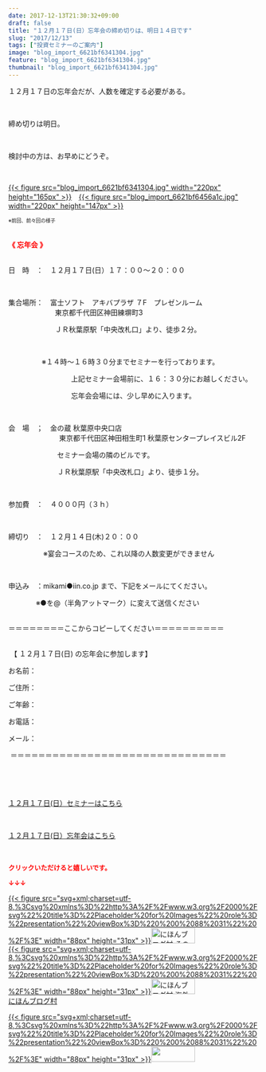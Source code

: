 ```yaml
---
date: 2017-12-13T21:30:32+09:00
draft: false
title: "１２月１７日(日）忘年会の締め切りは、明日１４日です"
slug: "2017/12/13"
tags: ["投資セミナーのご案内"]
image: "blog_import_6621bf6341304.jpg"
feature: "blog_import_6621bf6341304.jpg"
thumbnail: "blog_import_6621bf6341304.jpg"
---
```

<p>１２月１７日の忘年会だが、人数を確定する必要がある。</p><p> </p><p>締め切りは明日。</p><p> </p><p>検討中の方は、お早めにどうぞ。</p><p> </p><p><a href="blog_import_6621bf6341304.jpg">{{< figure src="blog_import_6621bf6341304.jpg" width="220px" height="165px" >}}</a>　<a href="blog_import_6621bf6456a1c.jpg">{{< figure src="blog_import_6621bf6456a1c.jpg" width="220px" height="147px" >}}</a></p><p><span style="font-size: 0.7em;">※前回、前々回の様子</span></p><p><br/><span style="font-weight: bold;"><span style="color: rgb(255, 0, 0);">《 忘年会 》</span></span><br/> </p><p>日　時　：　１２月１７日(日）１７：００～２０：００</p><p> </p><p>集合場所：　富士ソフト　アキバプラザ ７F　プレゼンルーム<br/>　　　　　      東京都千代田区神田練塀町3</p><p>　　　　　      ＪＲ秋葉原駅「中央改札口」より、徒歩２分。</p><p> </p><p>                 ※１４時～１６時３０分までセミナーを行っております。</p><p>　　　　　　　　　上記セミナー会場前に、１６：３０分にお越しください。</p><p>　　　　　　　　　忘年会会場には、少し早めに入ります。</p><p> </p><p>会　場　；　金の蔵 秋葉原中央口店　　　　　<br/> 　　　　　　　東京都千代田区神田相生町1 秋葉原センタープレイスビル2F</p><p>　　　　　　　セミナー会場の隣のビルです。</p><p>　　　　　　　ＪＲ秋葉原駅「中央改札口」より、徒歩１分。</p><p> </p><p>参加費　：　４０００円（３ｈ）</p><p> </p><p>締切り　：　１２月１４日(木)２０：００　</p><p>　　　　　※宴会コースのため、これ以降の人数変更ができません　</p><p> </p><p>申込み　：mikami●iin.co.jp まで、下記をメールにてください。</p><p>              ※●を@（半角アットマーク）に変えて送信ください<br/> </p><p>＝＝＝＝＝＝＝＝ここからコピーしてください＝＝＝＝＝＝＝＝＝＝</p><p><br/> 【 １２月１７日(日) の忘年会に参加します】</p><p>お名前：</p><p>ご住所：</p><p>ご年齢：</p><p>お電話：</p><p>メール：</p><p> ＝＝＝＝＝＝＝＝＝＝＝＝＝＝＝＝＝＝＝＝＝＝＝＝＝＝＝＝＝＝＝</p><p> </p><p> </p><p><a href="17_ek" target="_blank">１２月１７日(日）セミナーはこちら</a></p><p> </p><p><a href="https://ameblo.jp/baliclub/entry-12334043182.html" target="_blank">１２月１７日(日）忘年会はこちら</a></p><p> </p><p><font color="#ff0000" size="2"><strong>クリックいただけると嬉しいです。</strong></font></p><p><font color="#ff0000" size="2"><strong>↓↓↓</strong></font></p><p><a href="ranking.html?p_cid=01260127" id="&amp;blogmura_banner" target="_blank">{{< figure src="svg+xml;charset=utf-8,%3Csvg%20xmlns%3D%22http%3A%2F%2Fwww.w3.org%2F2000%2Fsvg%22%20title%3D%22Placeholder%20for%20Images%22%20role%3D%22presentation%22%20viewBox%3D%220%200%2088%2031%22%20%2F%3E" width="88px" height="31px" >}}<noscript><img alt="にほんブログ村 その他生活ブログ 不動産投資へ" border="0" height="31" src="https://img-proxy.blog-video.jp/images?url=http%3A%2F%2Flife.blogmura.com%2Fhudousantoushi%2Fimg%2Fhudousantoushi88_31.gif" width="88"></noscript></a><br/><a href="ranking.html?p_cid=01260127" target="_blank">{{< figure src="svg+xml;charset=utf-8,%3Csvg%20xmlns%3D%22http%3A%2F%2Fwww.w3.org%2F2000%2Fsvg%22%20title%3D%22Placeholder%20for%20Images%22%20role%3D%22presentation%22%20viewBox%3D%220%200%2088%2031%22%20%2F%3E" width="88px" height="31px" >}}<noscript><img alt="にほんブログ村 海外生活ブログ バリ島情報へ" border="0" height="31" src="https://img-proxy.blog-video.jp/images?url=http%3A%2F%2Foverseas.blogmura.com%2Fbali%2Fimg%2Fbali88_31.gif" width="88"></noscript></a><br/><a href="ranking.html?p_cid=01260127" target="_blank">にほんブログ村</a></p><p><a href="link.php?1804582" title="人気ブログランキングへ">{{< figure src="svg+xml;charset=utf-8,%3Csvg%20xmlns%3D%22http%3A%2F%2Fwww.w3.org%2F2000%2Fsvg%22%20title%3D%22Placeholder%20for%20Images%22%20role%3D%22presentation%22%20viewBox%3D%220%200%2088%2031%22%20%2F%3E" width="88px" height="31px" >}}<noscript><img border="0" height="31" src="https://blog.with2.net/img/banner/banner_22.gif" width="88"></noscript></a></p>

